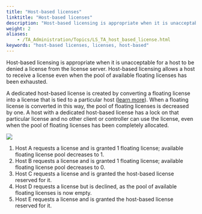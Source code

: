 ```yaml
--- 
title: "Host-based licenses"
linktitle: "Host-based licenses"
description: "Host-based licensing is appropriate when it is unacceptable for a host to be denied a license from the license server. Host-based licensing allows a host to receive a license even when the pool of available floating licenses has been exhausted."
weight: 2
aliases: 
    - /TA_Administration/Topics/LS_TA_host_based_license.html
keywords: "host-based licenses, licenses, host-based"
---
```


Host-based licensing is appropriate when it is unacceptable for a host to be denied a license from the license server. Host-based licensing allows a host to receive a license even when the pool of available floating licenses has been exhausted.

A dedicated host-based license is created by converting a floating license into a license that is tied to a particular host \([learn more](/TA_Administration/Topics/LS_TA_license_conversion.html)\). When a floating license is converted in this way, the pool of floating licenses is decreased by one. A host with a dedicated host-based license has a lock on that particular license and no other client or controller can use the license, even when the pool of floating licenses has been completely allocated.

![](/images/TA_Administration/Images/licenseserver_3.png)

1.  Host A requests a license and is granted 1 floating license; available floating license pool decreases to 1.
2.  Host B requests a license and is granted 1 floating license; available floating license pool decreases to 0.
3.  Host C requests a license and is granted the host-based license reserved for it.
4.  Host D requests a license but is declined, as the pool of available floating licenses is now empty.
5.  Host E requests a license and is granted the host-based license reserved for it.




